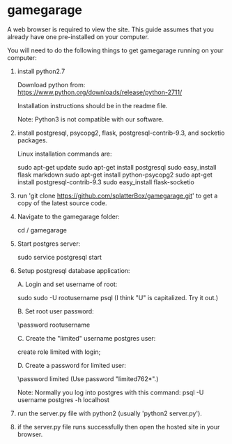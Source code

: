 # gamegarage

A web browser is required to view the site. This guide assumes that you already have one pre-installed on your computer. 

You will need to do the following things to get gamegarage running on your computer:

1) install python2.7
    
    Download python from:
    https://www.python.org/downloads/release/python-2711/
    
    Installation instructions should be in the readme file.
    
    Note: Python3 is not compatible with our software.

2) install postgresql, psycopg2, flask, postgresql-contrib-9.3, and socketio packages.
    
    Linux installation commands are:
    
    sudo apt-get update
    sudo apt-get install postgresql
    sudo easy_install flask markdown
    sudo apt-get install python-psycopg2
    sudo apt-get install postgresql-contrib-9.3
    sudo easy_install flask-socketio

3) run 'git clone https://github.com/splatterBox/gamegarage.git' to get a copy of the latest source code.


4) Navigate to the gamegarage folder:

   cd / gamegarage
    
5) Start postgres server:

   sudo service postgresql start

6) Setup postgresql database application:

   A. Login and set username of root:

   sudo sudo -U rootusername psql
   (I think "U" is capitalized.  Try it out.)

   B. Set root user password:

   \password rootusername

   C. Create the "limited" username postgres user:

   create role limited with login;

   D. Create a password for limited user:

   \password limited
   (Use password "limited762*".)

   Note: Normally you log into postgres with this command:
   psql -U username postgres -h localhost

7) run the server.py file with python2 (usually 'python2 server.py'). 

8) if the server.py file runs successfully then open the hosted site in your browser.
